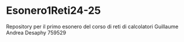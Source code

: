 # Esonero1Reti24-25
Repository per il primo esonero del corso di reti di calcolatori
Guillaume Andrea Desaphy 759529
